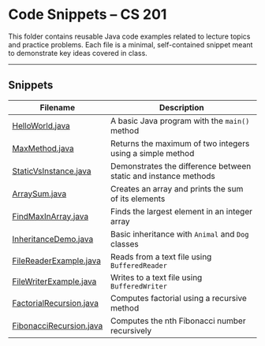 # Code Snippets – CS 201

This folder contains reusable Java code examples related to lecture topics and practice problems. Each file is a minimal, self-contained snippet meant to demonstrate key ideas covered in class.

---

## Snippets

| Filename | Description |
|----------|-------------|
| [HelloWorld.java](./HelloWorld.java) | A basic Java program with the `main()` method |
| [MaxMethod.java](./MaxMethod.java) | Returns the maximum of two integers using a simple method |
| [StaticVsInstance.java](./StaticVsInstance.java) | Demonstrates the difference between static and instance methods |
| [ArraySum.java](./ArraySum.java) | Creates an array and prints the sum of its elements |
| [FindMaxInArray.java](./FindMaxInArray.java) | Finds the largest element in an integer array |
| [InheritanceDemo.java](./InheritanceDemo.java) | Basic inheritance with `Animal` and `Dog` classes |
| [FileReaderExample.java](./FileReaderExample.java) | Reads from a text file using `BufferedReader` |
| [FileWriterExample.java](./FileWriterExample.java) | Writes to a text file using `BufferedWriter` |
| [FactorialRecursion.java](./FactorialRecursion.java) | Computes factorial using a recursive method |
| [FibonacciRecursion.java](./FibonacciRecursion.java) | Computes the nth Fibonacci number recursively |
